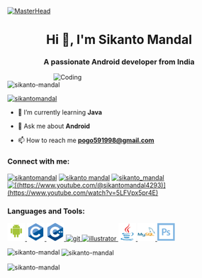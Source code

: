 [![MasterHead](https://1.bp.blogspot.com/-7A4WynwLsMw/XbBpCXG8fHI/AAAAAAAAMt4/uOa1bpLskYgrwGbllhSu2SDj_Mig8SXJQCLcBGAsYHQ/s1600/2000_600px.gif)](https://www.instagram.com/apna_creator_sm/)
<h1 align="center">Hi 👋, I'm Sikanto Mandal</h1>
<h3 align="center">A passionate Android developer from India</h3>
<img align="right" alt="Coding" width="400" src="https://cdn.dribbble.com/users/1162077/screenshots/3848914/programmer.gif">

<p align="left"> <img src="https://komarev.com/ghpvc/?username=sikanto-mandal&label=Profile%20views&color=0e75b6&style=flat" alt="sikanto-mandal" /> </p>

<p align="left"> <a href="https://twitter.com/sikantomandal" target="blank"><img src="https://img.shields.io/twitter/follow/sikantomandal?logo=twitter&style=for-the-badge" alt="sikantomandal" /></a> </p>

- 🌱 I’m currently learning **Java**

- 💬 Ask me about **Android**

- 📫 How to reach me **pogo591998@gmail.com**

<h3 align="left">Connect with me:</h3>
<p align="left">
<a href="https://twitter.com/sikantomandal" target="blank"><img align="center" src="https://raw.githubusercontent.com/rahuldkjain/github-profile-readme-generator/master/src/images/icons/Social/twitter.svg" alt="sikantomandal" height="30" width="40" /></a>
<a href="https://fb.com/sikanto mandal" target="blank"><img align="center" src="https://raw.githubusercontent.com/rahuldkjain/github-profile-readme-generator/master/src/images/icons/Social/facebook.svg" alt="sikanto mandal" height="30" width="40" /></a>
<a href="https://instagram.com/sikanto_mandal" target="blank"><img align="center" src="https://raw.githubusercontent.com/rahuldkjain/github-profile-readme-generator/master/src/images/icons/Social/instagram.svg" alt="sikanto_mandal" height="30" width="40" /></a>
<a href="https://www.youtube.com/c/sikanto mandal" target="blank"><img align="center" src="https://raw.githubusercontent.com/rahuldkjain/github-profile-readme-generator/master/src/images/icons/Social/youtube.svg" alt="[(https://www.youtube.com/@sikantomandal4293)](https://www.youtube.com/watch?v=5LFVpx5pr4E)" height="30" width="40" /></a>
</p>

<h3 align="left">Languages and Tools:</h3>
<p align="left"> <a href="https://developer.android.com" target="_blank" rel="noreferrer"> <img src="https://raw.githubusercontent.com/devicons/devicon/master/icons/android/android-original-wordmark.svg" alt="android" width="40" height="40"/> </a> <a href="https://www.cprogramming.com/" target="_blank" rel="noreferrer"> <img src="https://raw.githubusercontent.com/devicons/devicon/master/icons/c/c-original.svg" alt="c" width="40" height="40"/> </a> <a href="https://www.w3schools.com/cpp/" target="_blank" rel="noreferrer"> <img src="https://raw.githubusercontent.com/devicons/devicon/master/icons/cplusplus/cplusplus-original.svg" alt="cplusplus" width="40" height="40"/> </a> <a href="https://git-scm.com/" target="_blank" rel="noreferrer"> <img src="https://www.vectorlogo.zone/logos/git-scm/git-scm-icon.svg" alt="git" width="40" height="40"/> </a> <a href="https://www.adobe.com/in/products/illustrator.html" target="_blank" rel="noreferrer"> <img src="https://www.vectorlogo.zone/logos/adobe_illustrator/adobe_illustrator-icon.svg" alt="illustrator" width="40" height="40"/> </a> <a href="https://www.java.com" target="_blank" rel="noreferrer"> <img src="https://raw.githubusercontent.com/devicons/devicon/master/icons/java/java-original.svg" alt="java" width="40" height="40"/> </a> <a href="https://www.mysql.com/" target="_blank" rel="noreferrer"> <img src="https://raw.githubusercontent.com/devicons/devicon/master/icons/mysql/mysql-original-wordmark.svg" alt="mysql" width="40" height="40"/> </a> <a href="https://www.photoshop.com/en" target="_blank" rel="noreferrer"> <img src="https://raw.githubusercontent.com/devicons/devicon/master/icons/photoshop/photoshop-line.svg" alt="photoshop" width="40" height="40"/> </a> </p>

<p><img align="left" src="https://github-readme-stats.vercel.app/api/top-langs?username=sikanto-mandal&show_icons=true&locale=en&layout=compact" alt="sikanto-mandal" /></p>

<p>&nbsp;<img align="center" src="https://github-readme-stats.vercel.app/api?username=sikanto-mandal&show_icons=true&locale=en" alt="sikanto-mandal" /></p>

<p><img align="center" src="https://github-readme-streak-stats.herokuapp.com/?user=sikanto-mandal&" alt="sikanto-mandal" /></p>
